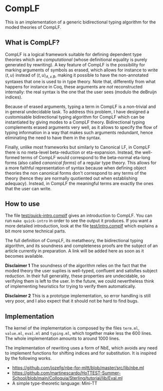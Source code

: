 # CompLF

This is an implementation of a generic bidirectional typing algorithm for the moded theories of CompLF.

## What is CompLF?

CompLF is a logical framework suitable for defining dependent type theories which are *computational* (whose definitional equality is purely generated by rewriting). A key feature of CompLF is the possibility for marking arguments of symbols as erased, which allows for instance to write $\langle t, u \rangle$ instead of $\langle t, u\rangle_{A, x.B}$, making it possible to have the non-annotated syntaxes that one is used to in type theory. Note that, differently from what happens for instance in Coq, these arguments are *not* reconstructed internally: the real syntax is the one that the user sees (modulo the deBruijn indices). 

Because of erased arguments, typing a term in CompLF is a non-trivial and in general undecidable task. To address this problem, I have designed a customisable bidirectional typing algorithm for CompLF which can be instantiated by giving modes to a CompLF theory. Bidirectional typing complements erased arguments very well, as it allows to specify the flow of typing information in a way that makes such arguments redundant, hence eliminating the need to have them in the syntax.

Finally, unlike most frameworks but similarly to Canonical LF, in CompLF there is no meta-level beta-reduction or eta-expansion. Instead, the well-formed terms of CompLF would correspond to the beta-normal eta-long forms (also called *canonical forms*) of a regular type theory. This allows for a more faithful representation of syntax because when defining object theories the non canonical forms don't correspond to any terms of the theory (hence they are normally quotiented out when establishing adequacy). Instead, in CompLF the meaningful terms are exactly the ones that the user can write.
 
## How to use

The file [test/quick-intro.complf](test/quick-intro.complf) gives an introduction to CompLF. You can run `make quick-intro` in order to see the output it produces. If you want a more detailed introduction, look at the file [test/intro.complf](test/intro.complf) which explains a bit more some technical parts. 

The full definition of CompLF, its metatheory, the bidirectional typing algorithm, and its soundness and completeness proofs are the subject of an article currently in preparation. A link will be added here as soon as it becomes available.

**Disclaimer 1** The soundness of the algorithm relies on the fact that the moded theory the user suplies is well-typed, confluent and satisfies subject reduction. In their full generality, these properties are undecidable, so verifying them is left to the user. In the future, we could nevertheless think of implementing heuristics for trying to verify them automatically.

**Disclaimer 2** This is a prototype implementation, so error handling is still very poor, and I also expect that it should not be hard to find bugs.

## Implementation

The kernel of the implementation is composed by the files `term.ml`, `value.ml`, `eval.ml` and `typing.ml`, which together make less the 600 lines. The whole implementation amounts to around 1000 lines.

The implementation of rewriting uses a form of NbE, which avoids any need to implement functions for shifting indices and for substitution. It is inspired by the following works.

- https://github.com/jozefg/nbe-for-mltt/blob/master/src/lib/nbe.ml
- https://github.com/martinescardo/HoTTEST-Summer-School/blob/main/Colloquia/Sterling/tutorial/lib/Eval.ml
- A simple type-theoretic language: Mini-TT



